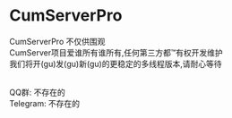 # CumServerPro
CumServerPro 不仅供围观<br>
CumServer项目爱谁所有谁所有,任何第三方都™有权开发维护<br>
我们将开(gu)发(gu)新(gu)的更稳定的多线程版本,请耐心等待<br><br>

QQ群: 不存在的<br>
Telegram: 不存在的
